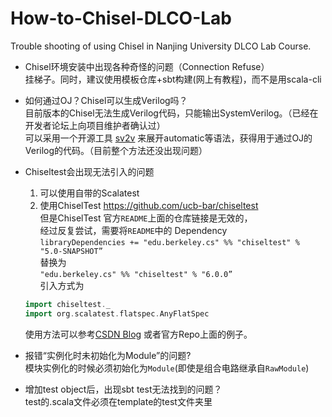 # How-to-Chisel-DLCO-Lab
Trouble shooting of using Chisel in Nanjing University DLCO Lab Course.


- Chisel环境安装中出现各种奇怪的问题（Connection Refuse）   
挂梯子。同时，建议使用模板仓库+sbt构建(网上有教程)，而不是用scala-cli  
- 如何通过OJ？Chisel可以生成Verilog吗？  
目前版本的Chisel无法生成Verilog代码，只能输出SystemVerilog。（已经在开发者论坛上向项目维护者确认过）  
可以采用一个开源工具 [sv2v](https://github.com/zachjs/sv2v)  来展开automatic等语法，获得用于通过OJ的Verilog的代码。（目前整个方法还没出现问题）  
- Chiseltest会出现无法引入的问题  
  1. 可以使用自带的Scalatest
  2. 使用ChiselTest https://github.com/ucb-bar/chiseltest  
    但是ChiselTest 官方`README`上面的仓库链接是无效的，  
    经过反复尝试，需要将`README`中的 Dependency  
    `libraryDependencies += "edu.berkeley.cs" %% "chiseltest" % "5.0-SNAPSHOT”`  
    替换为  
    `"edu.berkeley.cs" %% "chiseltest" % "6.0.0”`  
    引入方式为  
    ```scala
    import chiseltest._
    import org.scalatest.flatspec.AnyFlatSpec
    ```  
    使用方法可以参考[CSDN Blog](https://blog.csdn.net/weixin_43681766/article/details/125590735) 或者官方Repo上面的例子。

- 报错“实例化时未初始化为Module”的问题?  
    模块实例化的时候必须初始化为`Module`(即使是组合电路继承自`RawModule`)  
- 增加test object后，出现sbt test无法找到的问题？  
    test的.scala文件必须在template的test文件夹里  
